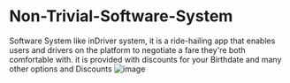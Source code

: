 # Non-Trivial-Software-System
Software System like inDriver system,
it is a ride-hailing app that enables users and drivers on the platform to negotiate a fare they're both comfortable with. it is provided with discounts for your Birthdate and many other options and Discounts
![image](https://user-images.githubusercontent.com/85330521/210276861-354f4bdc-1691-41d1-a975-7ced96dfd594.png)
